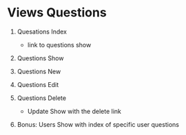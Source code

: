 # Views Questions

1. Quesations Index
    - link to questions show
2. Questions Show
3. Questions New
4. Questions Edit
5. Questions Delete
    - Update Show with the delete link

6. Bonus: Users Show with index of specific user questions

